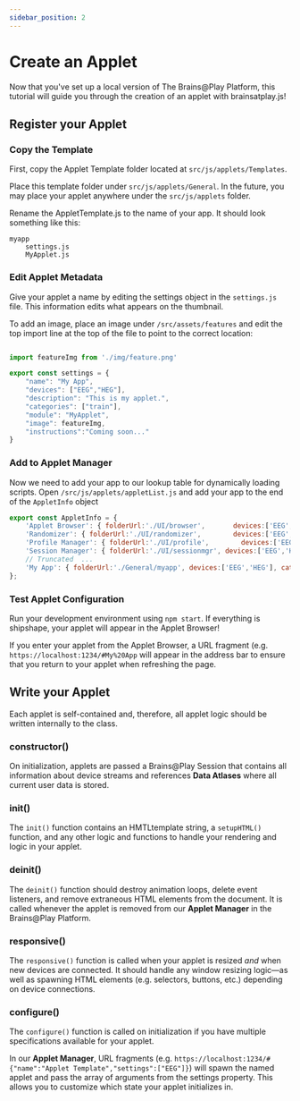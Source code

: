```yaml
---
sidebar_position: 2
---
```


# Create an Applet

Now that you've set up a local version of The Brains@Play Platform, this tutorial will guide you through the creation of an applet with brainsatplay.js! 

## Register your Applet

### Copy the Template
First, copy the Applet Template folder located at `src/js/applets/Templates`.

Place this template folder under `src/js/applets/General`. In the future, you may place your applet anywhere under the `src/js/applets` folder. 

Rename the AppletTemplate.js to the name of your app. It should look something like this:
```
myapp
    settings.js
    MyApplet.js
```

### Edit Applet Metadata
Give your applet a name by editing the settings object in the `settings.js` file. This information edits what appears on the thumbnail.

To add an image, place an image under `/src/assets/features` and edit the top import line at the top of the file to point to the correct location:


```js

import featureImg from './img/feature.png'

export const settings = {
    "name": "My App",
    "devices": ["EEG","HEG"],
    "description": "This is my applet.",
    "categories": ["train"],
    "module": "MyApplet",
    "image": featureImg,
	"instructions":"Coming soon..."
}
```

### Add to Applet Manager
Now we need to add your app to our lookup table for dynamically loading scripts. Open `/src/js/applets/appletList.js` and add your app to the end of the `AppletInfo` object

```js
export const AppletInfo = {
    'Applet Browser': { folderUrl:'./UI/browser',       devices:['EEG','HEG'],     categories:['UI']},
    'Randomizer': { folderUrl:'./UI/randomizer',        devices:['EEG','HEG'],     categories:['UI']},
    'Profile Manager': { folderUrl:'./UI/profile',        devices:['EEG','HEG'],     categories:['UI']},
    'Session Manager': { folderUrl:'./UI/sessionmgr', devices:['EEG','HEG'], categories:['visualize'] },
    // Truncated  ...
    'My App': { folderUrl:'./General/myapp', devices:['EEG','HEG'], categories:['train'] },
};
```

### Test Applet Configuration
Run your development environment using `npm start`. If everything is shipshape, your applet will appear in the Applet Browser! 

If you enter your applet from the Applet Browser, a URL fragment (e.g. `https://localhost:1234/#My%20App` will appear in the address bar to ensure that you return to your applet when refreshing the page.

## Write your Applet

Each applet is self-contained and, therefore, all applet logic should be written internally to the class. 

### constructor()
On initialization, applets are passed a Brains@Play Session that contains all information about device streams and references **Data Atlases** where all current user data is stored.

### init()
The `init()` function contains an HMTLtemplate string, a `setupHTML()` function, and any other logic and functions to handle your rendering and logic in your applet. 

### deinit()
The `deinit()` function should destroy animation loops, delete event listeners, and remove extraneous HTML elements from the document. It is called whenever the applet is removed from our **Applet Manager** in the Brains@Play Platform.

### responsive()
The `responsive()` function is called when your applet is resized *and* when new devices are connected. It should handle any window resizing logic—as well as spawning HTML elements (e.g. selectors, buttons, etc.) depending on device connections.

### configure()
The `configure()` function is called on initialization if you have multiple specifications available for your applet. 

In our **Applet Manager**, URL fragments (e.g. `https://localhost:1234/#{"name":"Applet Template","settings":["EEG"]}`) will spawn the named applet and pass the array of arguments from the settings property. This allows you to customize which state your applet initializes in. 